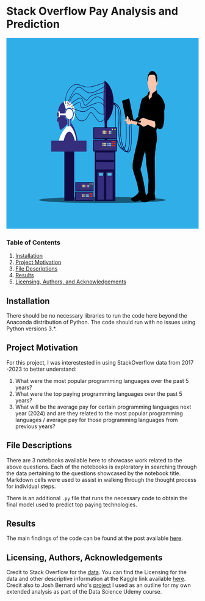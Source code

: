 # Stack Overflow Pay Analysis and Prediction

 <center><img src="images\programming-8450423.svg"
     alt="programmer with his laptop plugged into an artificial brain"
     height="500"
     width: auto /> </center>

### Table of Contents

1. [Installation](#installation)
2. [Project Motivation](#motivation)
3. [File Descriptions](#files)
4. [Results](#results)
5. [Licensing, Authors, and Acknowledgements](#licensing)

## Installation <a name="installation"></a>

There should be no necessary libraries to run the code here beyond the Anaconda distribution of Python. The code should run with no issues using Python versions 3.*.

## Project Motivation<a name="motivation"></a>

For this project, I was interestested in using StackOverflow data from 2017 -2023 to better understand:

1. What were the most popular programming languages over the past 5 years?
2. What were the top paying programming languages over the past 5 years?
3. What will be the average pay for certain programming languages next year (2024) and are they related to the most popular programming languages / average pay for those programming languages from previous years?

## File Descriptions <a name="files"></a>

There are 3 notebooks available here to showcase work related to the above questions.  Each of the notebooks is exploratory in searching through the data pertaining to the questions showcased by the notebook title.  Markdown cells were used to assist in walking through the thought process for individual steps.  

There is an additional `.py` file that runs the necessary code to obtain the final model used to predict top paying technologies.

## Results<a name="results"></a>

The main findings of the code can be found at the post available [here](https://medium.com/@belindaarmstrong/3-things-only-highly-paid-programmers-know-5b1a70186238).

## Licensing, Authors, Acknowledgements<a name="licensing"></a>

Credit to Stack Overflow for the [data](https://insights.stackoverflow.com/survey).  You can find the Licensing for the data and other descriptive information at the Kaggle link available [here](https://www.kaggle.com/stackoverflow/so-survey-2017/data). Credit also to Josh Bernard who's [project](https://github.com/jjrunner/stackoverflow) I used as an outline for my own extended analysis as part of the Data Science Udemy course.

